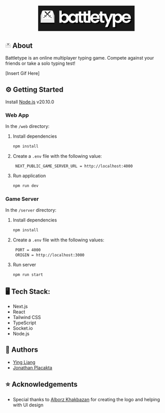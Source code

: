 <p align="center"> 
    <img src="./web/public/logov2.png"border-radius: 12px" width="300px" alt="logo">
</p>

## <img src="web\src\app\icon.png" height="17px" width="17px" alt="logo"> About
Battletype is an online multiplayer typing game. Compete against your friends or take a solo typing test!

[Insert Gif Here]

## ⚙️ Getting Started

Install [ Node.js](https://nodejs.org/en) v20.10.0

### Web App
In the `/web` directory:

1. Install dependencies
   ```sh
   npm install
   ```
2. Create a `.env` file with the following value:
   ```
    NEXT_PUBLIC_GAME_SERVER_URL = http://localhost:4000
   ```
5. Run application
   ```sh
   npm run dev
   ```

### Game Server
In the `/server` directory:

1. Install dependencies
   ```sh
   npm install
   ```
2. Create a `.env` file with the following values:
   ```
    PORT = 4000
    ORIGIN = http://localhost:3000
   ```
5. Run server
   ```sh
   npm run start
   ```

## 🖥️ Tech Stack:
* Next.js
* React 
* Tailwind CSS
* TypeScript 
* Socket.io 
* Node.js


## 📝 Authors 
* [Ying Liang](https://github.com/YingLiang2)
* [Jonathan Placakta](https://github.com/jonathanplacatka)

## ⭐ Acknowledgements
- Special thanks to [Alborz Khakbazan](https://github.com/alborzk) for creating the logo and helping with UI design